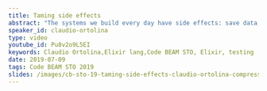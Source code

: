 ```yaml
---
title: Taming side effects
abstract: "The systems we build every day have side effects: save data, send emails, write logs, push metrics, you name it! Many errors and headaches come from the difficulties involved in working and testing such code."
speaker_id: claudio-ortolina
type: video
youtube_id: Pu8v2o9L5EI
keywords: Claudio Ortolina,Elixir lang,Code BEAM STO, Elixir, testing
date: 2019-07-09
tags: Code BEAM STO 2019
slides: /images/cb-sto-19-taming-side-effects-claudio-ortolina-compressed.pdf
---
```


